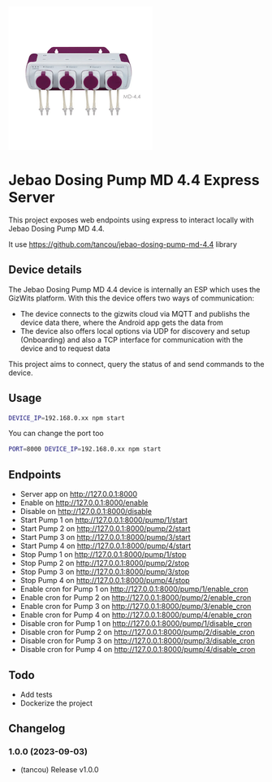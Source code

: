 ![Logo](https://raw.githubusercontent.com/tancou/jebao-dosing-pump-md-4.4-express/main/dosing-pump-jebao-md-44.png)

# Jebao Dosing Pump MD 4.4 Express Server

This project exposes web endpoints using express to interact locally with Jebao Dosing Pump MD 4.4.

It use https://github.com/tancou/jebao-dosing-pump-md-4.4 library

## Device details

The Jebao Dosing Pump MD 4.4 device is internally an ESP which uses the GizWits platform. With this the device offers two ways of communication:
* The device connects to the gizwits cloud via MQTT and publishs the device data there, where the Android app gets the data from
* The device also offers local options via UDP for discovery and setup (Onboarding) and also a TCP interface for communication with the device and to request data

This project aims to connect, query the status of and send commands to the device.

## Usage

```bash
DEVICE_IP=192.168.0.xx npm start
```

You can change the port too
```bash
PORT=8000 DEVICE_IP=192.168.0.xx npm start
```

## Endpoints

- Server app on http://127.0.0.1:8000
- Enable on http://127.0.0.1:8000/enable
- Disable on http://127.0.0.1:8000/disable
- Start Pump 1 on http://127.0.0.1:8000/pump/1/start
- Start Pump 2 on http://127.0.0.1:8000/pump/2/start
- Start Pump 3 on http://127.0.0.1:8000/pump/3/start
- Start Pump 4 on http://127.0.0.1:8000/pump/4/start
- Stop Pump 1 on http://127.0.0.1:8000/pump/1/stop
- Stop Pump 2 on http://127.0.0.1:8000/pump/2/stop
- Stop Pump 3 on http://127.0.0.1:8000/pump/3/stop
- Stop Pump 4 on http://127.0.0.1:8000/pump/4/stop
- Enable cron for Pump 1 on http://127.0.0.1:8000/pump/1/enable_cron
- Enable cron for Pump 2 on http://127.0.0.1:8000/pump/2/enable_cron
- Enable cron for Pump 3 on http://127.0.0.1:8000/pump/3/enable_cron
- Enable cron for Pump 4 on http://127.0.0.1:8000/pump/4/enable_cron
- Disable cron for Pump 1 on http://127.0.0.1:8000/pump/1/disable_cron
- Disable cron for Pump 2 on http://127.0.0.1:8000/pump/2/disable_cron
- Disable cron for Pump 3 on http://127.0.0.1:8000/pump/3/disable_cron
- Disable cron for Pump 4 on http://127.0.0.1:8000/pump/4/disable_cron

## Todo

- Add tests
- Dockerize the project

## Changelog

### 1.0.0 (2023-09-03)
* (tancou) Release v1.0.0